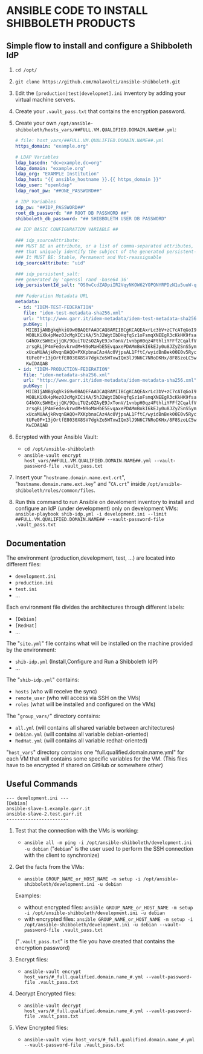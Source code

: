 # ANSIBLE CODE TO INSTALL SHIBBOLETH PRODUCTS

## Simple flow to install and configure a Shibboleth IdP

1. ```cd /opt/```

2. ```git clone https://github.com/malavolti/ansible-shibboleth.git```

3. Edit the ```[production|test|developmet].ini``` inventory by adding your virtual machine servers.

4. Create your ```.vault_pass.txt``` that contains the encryption password.

5. Create your own ```/opt/ansible-shibboleth/hosts_vars/##FULL.VM.QUALIFIED.DOMAIN.NAME##.yml```:
    ```yaml
    # file: host_vars/##FULL.VM.QUALIFIED.DOMAIN.NAME##.yml
    https_domain: "example.org"
    
    # LDAP Variables
    ldap_basedn: "dc=example,dc=org"
    ldap_domain: "example.org"
    ldap_org: "EXAMPLE Institution"
    ldap_host: "{{ ansible_hostname }}.{{ https_domain }}"
    ldap_user: "openldap"
    ldap_root_pw: "##ONE_PASSWORD##"

    # IDP Variables
    idp_pw: "##IDP_PASSWORD##"
    root_db_password: "## ROOT DB PASSWORD ##"
    shibboleth_db_password: "## SHIBBOLETH USER DB PASSWORD"

    ## IDP BASIC CONFIGURATION VARIABLE ##

    ### idp_sourceAttribute: 
    ### MUST BE an attribute, or a list of comma-separated attributes, 
    ### that uniquely identify the subject of the generated persistent-id.
    ### It MUST BE: Stable, Permanent and Not-reassignable
    idp_sourceAttribute: "uid"

    ### idp_persistent_salt: 
    ### generated by 'openssl rand -base64 36'
    idp_persistentId_salt: "OS0wCcdZADpiIR2VqyNKOW62YOPQNYRPDzN1u5uuW-qUkynS"

    ### Federation Metadata URL
    metadata:
     - id: "IDEM-TEST-FEDERATION"
       file: "idem-test-metadata-sha256.xml"
       url: "http://www.garr.it/idem-metadata/idem-test-metadata-sha256.xml"
       pubKey: |
        MIIBIjANBgkqhkiG9w0BAQEFAAOCAQ8AMIIBCgKCAQEAxrLc3bV+zC7cATqGoI9R
        WO8LKiXk4pMez0JcMgXICiKA/5hJ2WgtIbDHqfqSz1oFsmqXNEEgR3cKkHK9fsaY
        G4hOXcSWHExjjQK/9QuiTUZsOZAyE9JxTonV/1vnbpH0qz4FthliYFFf2CqalfVH
        zrsgRLjP4mFedevkrwdM+N9oMaHbE5EvqaxePDAMmBokI6kEJy0u8JZyZSnS5ymX
        xUcaMUAAjkRvqnBAQQ+PXKpbnaCAz4Ac0VjpsAL1FftC/wyidBnBek00E0v5RycY
        tUFe0F+13jOrtfE8030X8SV7dgkZo5WTxwIQm3lJ9N6C7NRoDKHx/8F8SzoLC5wJ
        KwIDAQAB
     - id: "IDEM-PRODUCTION-FEDERATION"
       file: "idem-metadata-sha256.xml"
       url: "http://www.garr.it/idem-metadata/idem-metadata-sha256.xml"
       pubKey: |
        MIIBIjANBgkqhkiG9w0BAQEFAAOCAQ8AMIIBCgKCAQEAxrLc3bV+zC7cATqGoI9R
        WO8LKiXk4pMez0JcMgXICiKA/5hJ2WgtIbDHqfqSz1oFsmqXNEEgR3cKkHK9fsaY
        G4hOXcSWHExjjQK/9QuiTUZsOZAyE9JxTonV/1vnbpH0qz4FthliYFFf2CqalfVH
        zrsgRLjP4mFedevkrwdM+N9oMaHbE5EvqaxePDAMmBokI6kEJy0u8JZyZSnS5ymX
        xUcaMUAAjkRvqnBAQQ+PXKpbnaCAz4Ac0VjpsAL1FftC/wyidBnBek00E0v5RycY
        tUFe0F+13jOrtfE8030X8SV7dgkZo5WTxwIQm3lJ9N6C7NRoDKHx/8F8SzoLC5wJ
        KwIDAQAB
    ```
6. Ecrypted with your Ansible Vault:
    * ```cd /opt/ansible-shibboleth```
    * ```ansible-vault encrypt host_vars/##FULL.VM.QUALIFIED.DOMAIN.NAME##.yml --vault-password-file .vault_pass.txt```

7. Insert your "```hostname.domain.name.ext.crt```", "```hostname.domain.name.ext.key```" and "```CA.crt```" inside ```/opt/ansible-shibboleth/roles/common/files```.

8. Run this command to run Ansible on develoment inventory to install and configure an IdP (under development) only on development VMs:
    ```ansible-playbook shib-idp.yml -i development.ini --limit ##FULL.VM.QUALIFIED.DOMAIN.NAME## --vault-password-file .vault_pass.txt```

## Documentation ##
The environment (production,development, test, ...) are located into different files:
   - ```development.ini```
   - ```production.ini```
   - ```test.ini```
   - ...

Each environment file divides the architectures through different labels:
   - ```[Debian]```
   - ```[RedHat]```
   - ...

The "```site.yml```" file contains what will be installed on the machine provided by the environment:
   - ```shib-idp.yml``` (Install,Configure and Run a Shibboleth IdP)
   - ...

The "```shib-idp.yml```" contains:
   - ```hosts``` (who will receive the sync)
   - ```remote_user``` (who will access via SSH on the VMs)
   - ```roles``` (what will be installed and configured on the VMs)

The "```group_vars/```" directory contains:
   - ```all.yml```      (will contains all shared variable between architectures)
   - ```Debian.yml```   (will contains all variable debian-oriented)
   - ```RedHat.yml```   (will contains all variable redhat-oriented)

"```host_vars```" directory contains one "full.qualified.domain.name.yml" for each VM that will contains some specific variables for the VM. 
(This files have to be encrypted if shared on GitHub or somewhere other)

## Useful Commands ##

```
--- development.ini ---
[Debian]
ansible-slave-1.example.garr.it
ansible-slave-2.test.garr.it
-----------------------
```

1. Test that the connection with the VMs is working:
   * ```ansible all -m ping -i /opt/ansible-shibboleth/development.ini -u debian```
   ("```debian```" is the user used to perform the SSH connection with the client to synchronize)

2. Get the facts from the VMs:
   * ```ansible GROUP_NAME_or_HOST_NAME -m setup -i /opt/ansible-shibboleth/development.ini -u debian```

   Examples:
      * without encrypted files:
         ```ansible GROUP_NAME_or_HOST_NAME -m setup -i /opt/ansible-shibboleth/development.ini -u debian```
      * with encrypted files:
         ```ansible GROUP_NAME_or_HOST_NAME -m setup -i /opt/ansible-shibboleth/development.ini -u debian --vault-password-file .vault_pass.txt```

   ("```.vault_pass.txt```" is the file you have created that contains the encryption password)

3. Encrypt files:
   * ```ansible-vault encrypt host_vars/#_full.qualified.domain.name_#.yml --vault-password-file .vault_pass.txt```

4. Decrypt Encrypted files:
   * ```ansible-vault decrypt host_vars/#_full.qualified.domain.name_#.yml --vault-password-file .vault_pass.txt```

5. View Encrypted files:
   * ```ansible-vault view host_vars/#_full.qualified.domain.name_#.yml --vault-password-file .vault_pass.txt```
